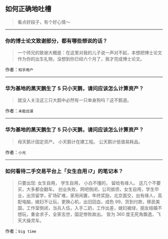 ## 如何正确地吐槽

> 看点好段子，有个好心情～


 
---

### 你的博士论文致谢部分，都有哪些想说的话？

> 一个师兄的致谢大概是：在这里对我的儿子说一声对不起，本想把博士论文作为你的出生礼物，没想到你已经六个月了，我才完成博士论文。


作者：`知乎用户`

---

### 华为基地的黑天鹅生了 5 只小天鹅，请问应该怎么计算资产？

> 就没人关注这三只大鹅中必然有一只单身狗吗？这不鹅道。


作者：`未能远谋`

---

### 华为基地的黑天鹅生了 5 只小天鹅，请问应该怎么计算资产？

> 母天鹅计固定资产。
> 小天鹅计在建工程。
> 公天鹅计低值易耗品。


作者：`小光`

---

### 如何看待二手交易平台上「女生自用 i7」的笔记本？

> 只要出现:
> 女生自用，
> 学生自用，
> 小白不懂的，
> 留给有缘人。
> 这几个不要买，大多都会翻车。
> 创业失败，网吧倒闭，公司抵债，女生自用，学生毕业，出货留学，矿场矿难，家用闲置，年终奖励，北京面交，出有缘人，高配电脑，媳妇不让玩，更换心机，出旧回血，成色 99，货到付款，移民美国，工作室倒闭，当兵入伍，入手二奶，工作出差，媳妇被绿，朋友结婚不想玩，重金求子，全家去世，国足惨败故出。
> 皆为 360 度无死角飘逸，飞天大操灵车。


作者：`big time`